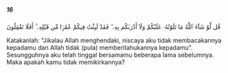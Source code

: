 ##### 16

<span class="ayah">قُل لَّوْ شَآءَ ٱللَّهُ مَا تَلَوْتُهُۥ عَلَيْكُمْ وَلَآ أَدْرَىٰكُم بِهِۦ ۖ فَقَدْ لَبِثْتُ فِيكُمْ عُمُرًۭا مِّن قَبْلِهِۦٓ ۚ أَفَلَا تَعْقِلُونَ</span>

<span class="ayah_translation">Katakanlah: "Jikalau Allah menghendaki, niscaya aku tidak membacakannya kepadamu dan Allah tidak (pula) memberitahukannya kepadamu". Sesungguhnya aku telah tinggal bersamamu beberapa lama sebelumnya. Maka apakah kamu tidak memikirkannya?</span>
